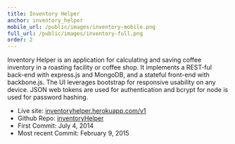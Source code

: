 ```yaml
---
title: Inventory Helper
anchor: inventory_helper
mobile_url: /public/images/inventory-mobile.png
full_url: /public/images/inventory-full.png
order: 2
---
```

Inventory Helper is an application for calculating and saving coffee inventory 
in a roasting facility or coffee shop. It implements a REST-ful back-end with express.js 
and MongoDB, and a stateful front-end with backbone.js. The UI leverages bootstrap 
for responsive usability on any device. JSON web tokens are used for authentication 
and bcrypt for node is used for password hashing. 

- <span class="gray-title">Live site:</span> [inventoryhelper.herokuapp.com/v1](http://inventoryhelper.herokuapp.com/v1)
- <span class="gray-title">Github Repo:</span> [inventoryHelper](https://github.com/beaudavenport/inventoryHelper)
- <span class="gray-title">First Commit:</span> July 4, 2014
- <span class="gray-title">Most recent Commit:</span> February 9, 2015